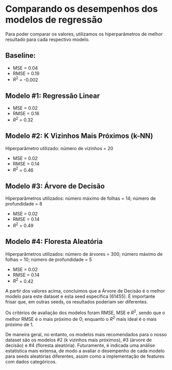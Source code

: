 # Comparando os desempenhos dos modelos de regressão

Para poder comparar os valores, utilizamos os hiperparâmetros de melhor resultado para cada respectivo modelo.

## Baseline:
* MSE = 0.04
* RMSE = 0.19
* $R^2$ = -0.002

## Modelo #1: Regressão Linear
* MSE = 0.02
* RMSE = 0.16
* $R^2$ = 0.32

## Modelo #2: K Vizinhos Mais Próximos (k-NN)
Hiperparâmetro utilizado: número de vizinhos = 20

* MSE = 0.02
* RMSE = 0.14
* $R^2$ = 0.46

## Modelo #3: Árvore de Decisão
Hiperparâmetros utilizados: número máximo de folhas = 14;
número de profundidade = 8

* MSE = 0.02
* RMSE = 0.14
* $R^2$ = 0.49

## Modelo #4: Floresta Aleatória
Hiperparâmetros utilizados: número de árvores = 300;
número máximo de folhas = 10; número de profundidade = 5
* MSE = 0.02
* RMSE = 0.14
* $R^2$ = 0.42

A partir dos valores acima, concluimos que a Árvore de Decisão é o melhor modelo para este dataset e esta seed específica (61455). É importante frisar que, em outras seeds, os resultados poderiam ser diferentes.

Os critérios de avaliação dos modelos foram RMSE, MSE e $R^2$, sendo que o melhor RMSE é o mais próximo de 0; enquanto o $R^2$ mais ideal é o mais próximo de 1.

De maneira geral, no entanto, os modelos mais recomendados para o nosso dataset são os modelos #2 (k vizinhos mais próximos), #3 (árvore de decisão) e #4 (floresta aleatória). Futuramente, é indicada uma análise estatística mais extensa, de modo a avaliar o desempenho de cada modelo para seeds aleatórias diferentes, assim como a implementação de features com dados categóricos.